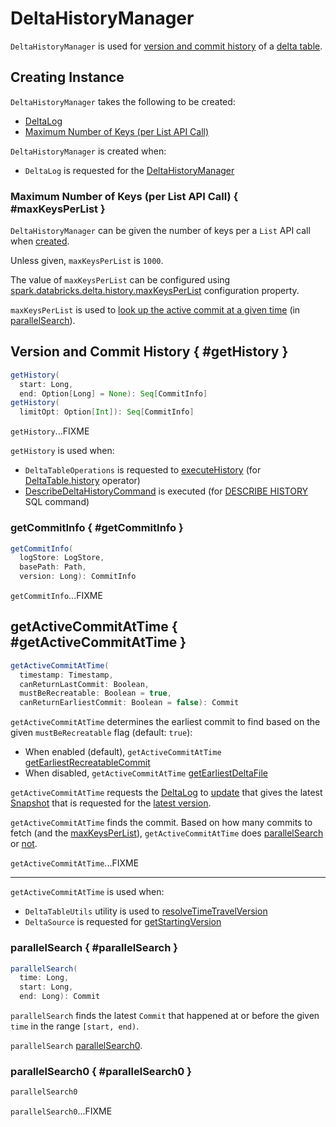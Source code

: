 # DeltaHistoryManager

`DeltaHistoryManager` is used for [version and commit history](#getHistory) of a [delta table](#deltaLog).

## Creating Instance

`DeltaHistoryManager` takes the following to be created:

* <span id="deltaLog"> [DeltaLog](DeltaLog.md)
* [Maximum Number of Keys (per List API Call)](#maxKeysPerList)

`DeltaHistoryManager` is created when:

* `DeltaLog` is requested for the [DeltaHistoryManager](DeltaLog.md#history)

### Maximum Number of Keys (per List API Call) { #maxKeysPerList }

`DeltaHistoryManager` can be given the number of keys per a `List` API call when [created](#creating-instance).

Unless given, `maxKeysPerList` is `1000`.

The value of `maxKeysPerList` can be configured using [spark.databricks.delta.history.maxKeysPerList](configuration-properties/index.md#spark.databricks.delta.history.maxKeysPerList) configuration property.

`maxKeysPerList` is used to [look up the active commit at a given time](#getActiveCommitAtTime) (in [parallelSearch](#parallelSearch)).

## Version and Commit History { #getHistory }

```scala
getHistory(
  start: Long,
  end: Option[Long] = None): Seq[CommitInfo]
getHistory(
  limitOpt: Option[Int]): Seq[CommitInfo]
```

`getHistory`...FIXME

`getHistory` is used when:

* `DeltaTableOperations` is requested to [executeHistory](DeltaTableOperations.md#executeHistory) (for [DeltaTable.history](DeltaTable.md#history) operator)
* [DescribeDeltaHistoryCommand](commands/describe-history/DescribeDeltaHistoryCommand.md) is executed (for [DESCRIBE HISTORY](sql/index.md#describe-history) SQL command)

### getCommitInfo { #getCommitInfo }

```scala
getCommitInfo(
  logStore: LogStore,
  basePath: Path,
  version: Long): CommitInfo
```

`getCommitInfo`...FIXME

## getActiveCommitAtTime { #getActiveCommitAtTime }

```scala
getActiveCommitAtTime(
  timestamp: Timestamp,
  canReturnLastCommit: Boolean,
  mustBeRecreatable: Boolean = true,
  canReturnEarliestCommit: Boolean = false): Commit
```

`getActiveCommitAtTime` determines the earliest commit to find based on the given `mustBeRecreatable` flag (default: `true`):

* When enabled (default), `getActiveCommitAtTime` [getEarliestRecreatableCommit](#getEarliestRecreatableCommit)
* When disabled, `getActiveCommitAtTime` [getEarliestDeltaFile](#getEarliestDeltaFile)

`getActiveCommitAtTime` requests the [DeltaLog](#deltaLog) to [update](SnapshotManagement.md#update) that gives the latest [Snapshot](Snapshot.md) that is requested for the [latest version](Snapshot.md#version).

`getActiveCommitAtTime` finds the commit. Based on how many commits to fetch (and the [maxKeysPerList](#maxKeysPerList)), `getActiveCommitAtTime` does [parallelSearch](#parallelSearch) or [not](#getCommits).

`getActiveCommitAtTime`...FIXME

---

`getActiveCommitAtTime` is used when:

* `DeltaTableUtils` utility is used to [resolveTimeTravelVersion](DeltaTableUtils.md#resolveTimeTravelVersion)
* `DeltaSource` is requested for [getStartingVersion](delta/DeltaSource.md#getStartingVersion)

### parallelSearch { #parallelSearch }

```scala
parallelSearch(
  time: Long,
  start: Long,
  end: Long): Commit
```

`parallelSearch` finds the latest `Commit` that happened at or before the given `time` in the range `[start, end)`.

`parallelSearch` [parallelSearch0](#parallelSearch0).

### parallelSearch0 { #parallelSearch0 }

```scala
parallelSearch0
```

`parallelSearch0`...FIXME
